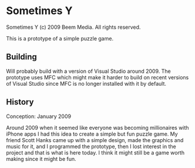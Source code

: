 # Sometimes Y
Sometimes Y (c) 2009 Beem Media. All rights reserved.

This is a prototype of a simple puzzle game.

## Building
Will probably build with a version of Visual Studio around 2009. The prototype
uses MFC which might make it harder to build on recent versions of Visual Studio
since MFC is no longer installed with it by default.

## History
Conception: January 2009

Around 2009 when it seemed like everyone was becoming millionaires with iPhone
apps I had this idea to create a simple but fun puzzle game. My friend Scott
Hanks came up with a simple design, made the graphics and music for it, and I
programmed the prototype, then I lost interest in the project and that is what
is here today. I think it might still be a game worth making since it might be
fun.
